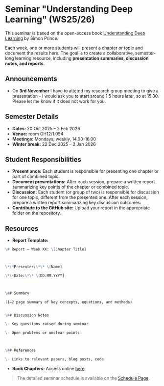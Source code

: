 # Seminar "Understanding Deep Learning" (WS25/26)

This seminar is based on the open-access book [Understanding Deep Learning](https://udlbook.github.io/udlbook/) by Simon Prince.

Each week, one or more students will present a chapter or topic and document the results here. The goal is to create a collaborative, semester-long learning resource, including **presentation summaries, discussion notes, and reports**.

## Announcements
- On **3rd November** I have to attetnd my research group meeting to give a presentation - I would ask you to start around 1.5 hours later, so at 15.30. Please let me know if it does not work for you.

## Semester Details
- **Dates:** 20 Oct 2025 – 2 Feb 2026  
- **Venue:** room OH12/1.054
- **Meetings:** Mondays, weekly, 14.00-16.00
- **Winter break:** 22 Dec 2025 – 2 Jan 2026  

## Student Responsibilities
- **Present once:** Each student is responsible for presenting one chapter or part of combined topic.  
- **Document presentations:** After each session, prepare a written report summarizing key points of the chapter or combined topic.  
- **Discussion:** Each student (or group of two) is responsible for discussion for one topic, different from the presented one. After each session, prepare a written report summarizing key discussion outcomes.  
- **Contribute to the GitHub site:** Upload your report in the appropriate folder on the repository.

## Resources
- **Report Template:** 
```markdown
\# Report – Week XX: \[Chapter Title]



\*\*Presenter:\*\* \[Name]  

\*\*Date:\*\* \[DD.MM.YYYY]  



\## Summary

(1–2 page summary of key concepts, equations, and methods)


\## Discussion Notes

\- Key questions raised during seminar

\- Open problems or unclear points



\## References

\- Links to relevant papers, blog posts, code
```
- **Book Chapters:** Access online [here](https://udlbook.github.io/udlbook/)

> The detailed seminar schedule is available on the [Schedule Page](schedule.md).

